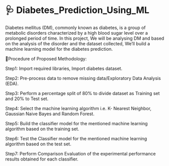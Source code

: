 # 🩺 Diabetes_Prediction_Using_ML

Diabetes mellitus (DM), commonly known as diabetes, is a group of metabolic disorders
characterized by a high blood sugar level over a prolonged period of time.
In this project, We will be analysing DM and based on the analysis of the disorder and the
dataset collected, We’ll build a machine learning model for the diabetes prediction.

🧩Procedure of Proposed Methodology:

Step1: Import required libraries, Import diabetes dataset.

Step2: Pre-process data to remove missing data/Exploratory Data Analysis (EDA).

Step3: Perform a percentage split of 80% to divide dataset as Training set and 20% to Test set.

Step4: Select the machine learning algorithm i.e. K- Nearest Neighbor, Gaussian Naive Bayes
and Random Forest.

Step5: Build the classifier model for the mentioned machine learning algorithm based on the
training set.

Step6: Test the Classifier model for the mentioned machine learning algorithm based on the
test set.

Step7: Perform Comparison Evaluation of the experimental performance results obtained for
each classifier.
